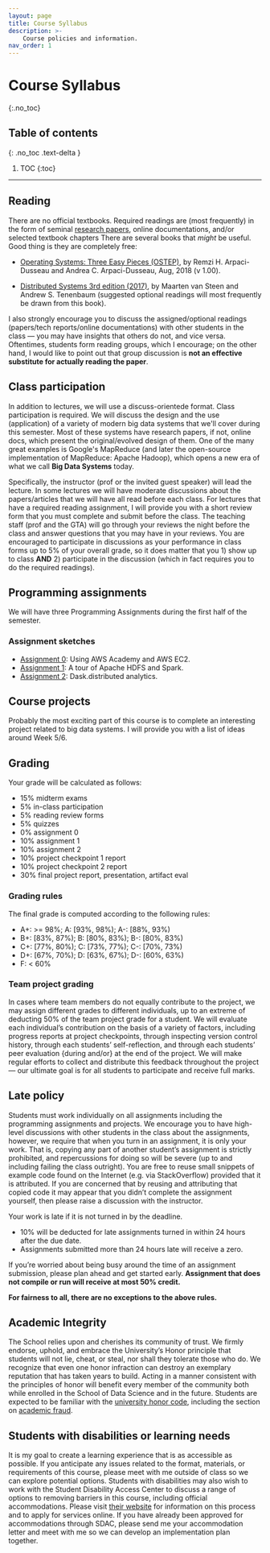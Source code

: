```yaml
---
layout: page
title: Course Syllabus
description: >-
    Course policies and information.
nav_order: 1
---
```


# Course Syllabus
{:.no_toc}

## Table of contents
{: .no_toc .text-delta }

1. TOC
{:toc}

---

## Reading

There are no official textbooks. Required readings are (most
frequently) in the form of seminal [research
papers](./reading_list.html), online documentations, and/or selected
textbook chapters There are several books that *might* be useful.
Good thing is they are completely free:

* [Operating Systems: Three Easy Pieces (OSTEP)](http://pages.cs.wisc.edu/~remzi/OSTEP/), 
by Remzi H. Arpaci-Dusseau and Andrea C. Arpaci-Dusseau, Aug, 2018 (v 1.00).

* [Distributed Systems 3rd edition
(2017)](https://www.distributed-systems.net/index.php/books/ds3/),
by Maarten van Steen and Andrew S. Tenenbaum (suggested optional
readings will most frequently be drawn from this book).


I also strongly encourage you to discuss the assigned/optional
readings (papers/tech reports/online documentations) with other students
in the class — you may have insights that others do not, and vice
versa.  Oftentimes, students form reading groups, which I encourage;
on the other hand, I would like to point out that group discussion is
**not an effective substitute for actually reading the paper**.


## Class participation

In addition to lectures, we will use a discuss-orientede format.
Class participation is required. We will discuss the design and the
use (application) of a variety of modern big data systems that we'll
cover during this semester.  Most of these systems have research
papers, if not, online docs, which present the original/evolved
design of them. One of the many great examples is Google's MapReduce
(and later the open-source implementation of MapReduce: Apache
Hadoop), which opens a new era of what we call **Big Data
Systems** today.

Specifically, the instructor (prof or the invited guest speaker) will
lead the lecture. In some lectures we will have moderate
discussions about the papers/articles that we will have all read
before each class. For lectures that have a required reading
assignment, I will provide you with a short review form that you must
complete and submit before the class. The teaching staff (prof and the
GTA) will go through your reviews the night before the class and
answer questions that you may have in your reviews. You are
encouraged to participate in discussions as your performance in class
forms up to 5% of your overall grade, so it does matter that you 1)
show up to class **AND** 2) participate in the discussion (which in
fact requires you to do the required readings).



## Programming assignments

We will have three Programming Assignments during the first half of the
semester.


### Assignment sketches

* [Assignment 0](/ds5110-spring23/assignments/a0): Using AWS Academy and AWS EC2.
* [Assignment 1](/ds5110-spring23/assignments/a1): A tour of Apache HDFS and Spark.
* [Assignment 2](/ds5110-spring23/assignments/a2): Dask.distributed analytics.



## Course projects

Probably the most exciting part of this course is to complete an
interesting project related to big data systems.  I will provide you
with a list of ideas around Week 5/6.



## Grading

Your grade will be calculated as follows:

* 15% midterm exams
* 5%  in-class participation
* 5%  reading review forms
* 5%  quizzes
* 0%  assignment 0
* 10% assignment 1
* 10% assignment 2
* 10% project checkpoint 1 report 
* 10% project checkpoint 2 report
* 30% final project report, presentation, artifact eval



### Grading rules

The final grade is computed according to the following rules:

* A+: >= 98%; A: \[93%, 98%); A-: \[88%, 93%)
* B+: \[83%, 87%); B: \[80%, 83%); B-: \[80%, 83%)
* C+: \[77%, 80%); C: \[73%, 77%); C-: \[70%, 73%)
* D+: \[67%, 70%); D: \[63%, 67%); D-: \[60%, 63%)
* F: < 60%


### Team project grading

In cases where team members do not equally contribute to the project,
we may assign different grades to different individuals, up to an
extreme of deducting 50% of the team project grade for a student. We
will evaluate each individual’s contribution on the basis of a
variety of factors, including progress reports at project
checkpoints, through inspecting version control history, through each
students’ self-reflection, and through each students’ peer evaluation
{during and/or} at the end of the project.  We will make regular
efforts to collect and distribute this feedback throughout the
project — our ultimate goal is for all students to participate and
receive full marks.



## Late policy

Students must work individually on all assignments including the
programming assignments and projects. We encourage you to have
high-level discussions with other students in the class about the
assignments, however, we require that when you turn in an assignment,
it is only your work. That is, copying any part of another student’s
assignment is strictly prohibited, and repercussions for doing so
will be severe (up to and including failing the class outright). You
are free to reuse small snippets of example code found on the
Internet (e.g. via StackOverflow) provided that it is attributed. If
you are concerned that by reusing and attributing that copied code it
may appear that you didn’t complete the assignment yourself, then
please raise a discussion with the instructor.

Your work is late if it is not turned in by the deadline.

* 10% will be deducted for late assignments turned in within 24 hours after the due date.
* Assignments submitted more than 24 hours late will receive a zero.

If you’re worried about being busy around the time of an assignment
submission, please plan ahead and get started early. **Assignment
that does not compile or run will receive at most 50% credit.**

**For fairness to all, there are no exceptions to the above rules.**



## Academic Integrity

The School relies upon and cherishes its community of trust. We
firmly endorse, uphold, and embrace the University’s Honor principle
that students will not lie, cheat, or steal, nor shall they tolerate
those who do. We recognize that even one honor infraction can destroy
an exemplary reputation that has taken years to build. Acting in a
manner consistent with the principles of honor will benefit every
member of the community both while enrolled in the School of Data
Science and in the future.  Students are expected to be familiar with
the [university honor code](https://honor.virginia.edu/), including
the section on [academic
fraud](https://honor.virginia.edu/academic-fraud).



## Students with disabilities or learning needs

It is my goal to create a learning experience that is as accessible
as possible. If you anticipate any issues related to the format,
materials, or requirements of this course, please meet with me
outside of class so we can explore potential options. Students with
disabilities may also wish to work with the Student Disability Access
Center to discuss a range of options to removing barriers in this
course, including official accommodations. Please visit 
[their website](https://sdac.studenthealth.virginia.edu)
for information on this process and to apply for services online. If
you have already been approved for accommodations through SDAC,
please send me your accommodation letter and meet with me so we can
develop an implementation plan together.

